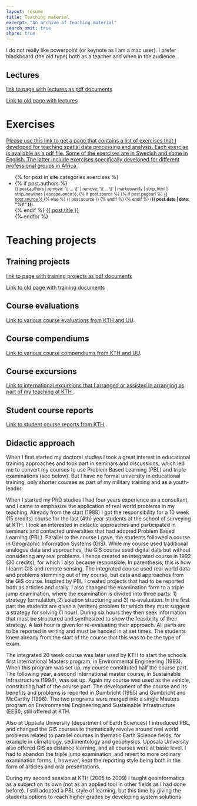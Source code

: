 ```yaml
---
layout: resume
title: Teaching material
excerpt: "An archive of teaching material"
search_omit: true
share: true
---
```


I do not really like powerpoint (or keynote as I am a mac user). I prefer blackboard (the old type) both as a teacher and when in the audience.

## Lectures

[link to page with lectures as pdf documents](../lectures)

[Link to old page with lectures](http://www.karttur.com/private/teaching/index.htm)

<h1 class='foot-description'></h1>
<h1 class='foot-description'>Exercises</h1>

<a href="http://www.karttur.com/private/teaching/index.htm">
Please use this link to get a page that contains a list of exercises that I developed for teaching spatial data processing and analysis. Each exercise is available as a pdf file. Some of the exercises are in Swedish and some in English. The latter include exercises specifically developed for different professional groups in Africa.
</a>

<ul class="post-list">
{% for post in site.categories.exercises %}
  <li><article>
  {% if post.authors %}
    <span style="font-size: 80%; display: block;">{{ post.authors | remove: '\[ ... \]' | remove: '\( ... \)' | markdownify | strip_html | strip_newlines | escape_once }},
  {% if post.source %}
  {% if post.pageurl %}
    <a href="{{ post.pageurl }}">
    {{ post.source }}
    </a>
   {% else %}
   {{ post.source }}
   {% endif %}
  {% endif %}
  (<span style="font-weight: bold;"><time datetime="{{ post.date | date_to_xmlschema }}">{{ post.date | date: "%Y" }}</time></span>).
  </span>
  {% endif %}
  <a href="{{ site.url }}{{ post.url }}">{{ post.title }}</a>
  </article></li>
  {% endfor %}
</ul>

<h1 class='foot-description'></h1>
<h1 class='foot-description'>Teaching projects</h1>

## Training projects

[link to page with training projects as pdf documents](../trainingproj)

[Link to old page with training documents](http://www.karttur.com/private/teaching/index.htm)

## Course evaluations

[Link to various course evaluations from KTH and UU](../courseevaluations).

## Course compendiums

[Link to various course compendiums from KTH and UU](../coursecompendiums).


## Course excursions

[Link to international excursions that I arranged or assisted in arranging as part of my teaching at KTH ](../courseexcursions).

## Student course reports

[Link to student course reports from KTH ](../courseprojects).

## Didactic approach

When I first started my doctoral studies I took a great interest in educational training approaches and took part in seminars and discussions, which led me to convert my courses to use Problem Based Learning (PBL) and triple examinations (see below). But I have no formal university in educational training, only shorter courses as part of my military training and as a youth-leader.

When I started my PhD studies I had four years experience as a consultant, and I came to emphasize the application of real world problems in my teaching. Already from the start (1988) I got the responsibility for a 10 week (15 credits) course for the last (4th) year students at the school of surveying at KTH. I took an interested in didactic approaches and participated in seminars and contacted universities that had adopted Problem Based Learning (PBL). Parallel to the course I gave, the students followed a course in Geographic Information Systems (GIS). While my course used traditional analogue data and approaches, the GIS course used digital data but without considering any real problems. I hence created an integrated course in 1992 (30 credits), for which I also became responsible. In parenthesis, this is how I learnt GIS and remote sensing. The integrated course used real world data and problems stemming out of my course, but data and approaches from the GIS course. Inspired by PBL I created projects that had to be reported both as articles and orally. I also changed the examination form to a triple jump examination, where the examination is divided into three parts: 1) strategy formulation, 2) solution structuring and 3) re-evaluation. In the first part the students are given a (written) problem for which they must suggest a strategy for solving (1 hour). During six hours they then seek information that must be structured and synthesized to show the feasibility of their strategy. A last hour is given for re-evaluating their approach. All parts are to be reported in writing and must be handed in at set times. The students knew already from the start of the course that this was to be the type of exam.

The integrated 20 week course was later used by KTH to start the schools first international Masters program, in Environmental Engineering (1993). When this program was set up, my course constituted half the course part. The following year, a second international master course, in Sustainable Infrastructure (1994), was set up. Again my course was used as the vehicle, constituting half of the course part. The development of the course and its benefits and problems is reported in Gumbricht (1995) and Gumbricht and McCarthy (1996). The two programs were merged into a single Masters program on Environmental Engineering and Sustainable Infrastructure (EESI), still offered at KTH.

Also at Uppsala University (department of Earth Sciences) I introduced PBL, and changed the GIS courses to thematically revolve around real world problems related to parallel courses in thematic Earth Science fields, for example in climatology, sedimentology and geophysics. Uppsala University also offered GIS as distance learning, and all courses were at basic level. I had to abandon the triple jump examination, and revert to more ordinary examination forms. I, however, kept the reporting style being both in the form of articles and oral presentations.

During my second session at KTH (2005 to 2009) I taught geoinformatics as a subject on its own (not as an applied tool in other fields as I had done before). I still adopted a PBL style of learning, but this time by giving the students options to reach higher grades by developing system solutions

